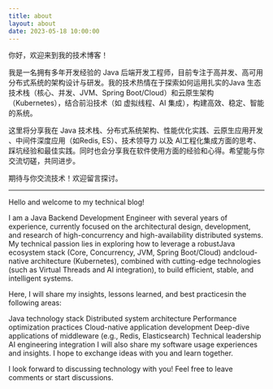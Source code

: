 ```yaml
---
title: about
layout: about
date: 2023-05-18 10:00:00
---
```


你好，欢迎来到我的技术博客！

我是一名拥有多年开发经验​​的 ​Java 后端开发工程师​​，目前专注于​高并发、高可用分布式系统​​的架构设计与研发。我的技术热情在于探索如何运用扎实的 ​​Java 生态技术栈​​（核心、并发、JVM、Spring Boot/Cloud）和 ​​云原生架构​​（Kubernetes），结合前沿技术（如 ​​虚拟线程、AI 集成​​），构建高效、稳定、智能的系统。

这里将分享我在 ​Java 技术栈​​、​​分布式系统架构​​、​​性能优化实践​​、​​云原生应用开发​​、​​中间件深度应用​​（如Redis, ES）、​​技术领导力​​ 以及 ​​AI工程化集成​​ 方面的思考、踩坑经验和最佳实践。同时也会分享我在软件使用方面的经验和心得。希望能与你交流切磋，共同进步。

期待与你交流技术！欢迎留言探讨。

* * *

Hello and welcome to my technical blog!

I am a ​​Java Backend Development Engineer​​ with ​​several years of experience​​, currently focused on the architectural design, development, and research of ​​high-concurrency and high-availability distributed systems​​. My technical passion lies in exploring how to leverage a robust ​​Java ecosystem stack​​ (Core, Concurrency, JVM, Spring Boot/Cloud) and ​​cloud-native architecture​​ (Kubernetes), combined with cutting-edge technologies (such as ​​Virtual Threads and AI integration​​), to build efficient, stable, and intelligent systems.

Here, I will share my ​​insights, lessons learned, and best practices​​ in the following areas:

​​Java technology stack​​
​​Distributed system architecture​​
​​Performance optimization practices​​
​​Cloud-native application development​​
​​Deep-dive applications of middleware​​ (e.g., Redis, Elasticsearch)
​​Technical leadership​​
​​AI engineering integration​​
I will also share my ​​software usage experiences and insights​​.
I hope to exchange ideas with you and learn together.

I look forward to discussing technology with you! Feel free to leave comments or start discussions.